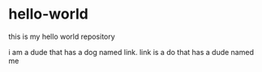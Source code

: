 # hello-world
this is my hello world repository

i am a dude that has a dog named link. link is a do that has a dude named me
